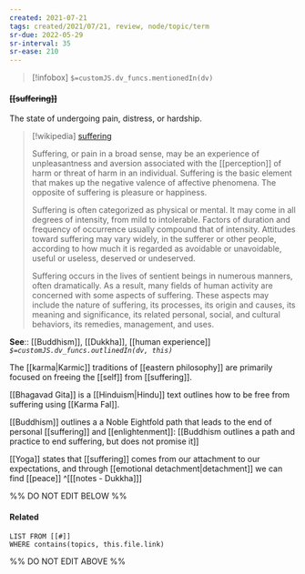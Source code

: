 ```yaml
---
created: 2021-07-21
tags: created/2021/07/21, review, node/topic/term
sr-due: 2022-05-29
sr-interval: 35
sr-ease: 210
---
```

> [!infobox]
`$=customJS.dv_funcs.mentionedIn(dv)`

#### <s class="topic-title">[[suffering]]</s> 

The state of undergoing pain, distress, or hardship.

> [!wikipedia] [suffering](https://en.wikipedia.org/wiki/Suffering)
> 
> Suffering, or pain in a broad sense, may be an experience of unpleasantness and aversion associated with the [[perception]] of harm or threat of harm in an individual. Suffering is the basic element that makes up the negative valence of affective phenomena. The opposite of suffering is pleasure or happiness.
> 
> Suffering is often categorized as physical or mental. It may come in all degrees of intensity, from mild to intolerable. Factors of duration and frequency of occurrence usually compound that of intensity. Attitudes toward suffering may vary widely, in the sufferer or other people, according to how much it is regarded as avoidable or unavoidable, useful or useless, deserved or undeserved.
> 
> Suffering occurs in the lives of sentient beings in numerous manners, often dramatically. As a result, many fields of human activity are concerned with some aspects of suffering. These aspects may include the nature of suffering, its processes, its origin and causes, its meaning and significance, its related personal, social, and cultural behaviors, its remedies, management, and uses.

**See**:: [[Buddhism]], [[Dukkha]], [[human experience]]
*`$=customJS.dv_funcs.outlinedIn(dv, this)`*

The [[karma|Karmic]] traditions of [[eastern philosophy]] are primarily focused on freeing the [[self]] from [[suffering]].

[[Bhagavad Gita]] is a [[Hinduism|Hindu]] text outlines how to be free from suffering using [[Karma Fal]].

[[Buddhism]] outlines a a Noble Eightfold path that leads to the end of personal [[suffering]] and [[enlightenment]]:
[[Buddhism outlines a path and practice to end suffering, but does not promise it]]

[[Yoga]] states that [[suffering]] comes from our attachment to our expectations, and through [[emotional detachment|detachment]] we can find [[peace]]
^[[[notes - Dukkha]]]

%% DO NOT EDIT BELOW %%

#### Related 

```dataview
LIST FROM [[#]]
WHERE contains(topics, this.file.link)
```
%% DO NOT EDIT ABOVE %%
